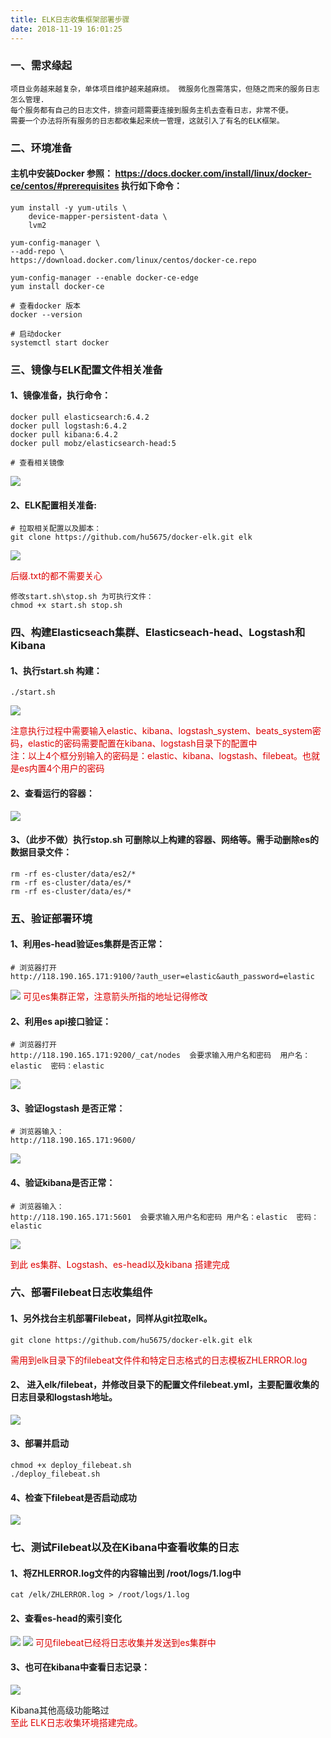 ```yaml
---
title: ELK日志收集框架部署步骤
date: 2018-11-19 16:01:25
---
```


### 一、需求缘起

	项目业务越来越复杂，单体项目维护越来越麻烦。 微服务化亟需落实，但随之而来的服务日志怎么管理.
	每个服务都有自己的日志文件，排查问题需要连接到服务主机去查看日志，非常不便。
	需要一个办法将所有服务的日志都收集起来统一管理，这就引入了有名的ELK框架。

### 二、环境准备

#### 主机中安装Docker 参照：  https://docs.docker.com/install/linux/docker-ce/centos/#prerequisites  执行如下命令：
	yum install -y yum-utils \
  		device-mapper-persistent-data \
  		lvm2

 	yum-config-manager \
    --add-repo \
    https://download.docker.com/linux/centos/docker-ce.repo

	yum-config-manager --enable docker-ce-edge
	yum install docker-ce

	# 查看docker 版本
	docker --version

	# 启动docker
	systemctl start docker

### 三、镜像与ELK配置文件相关准备

#### 1、镜像准备，执行命令：

	docker pull elasticsearch:6.4.2
	docker pull logstash:6.4.2
	docker pull kibana:6.4.2
	docker pull mobz/elasticsearch-head:5

	# 查看相关镜像
![](/images/elk/docker-images.png) 

#### 2、ELK配置相关准备:
	# 拉取相关配置以及脚本：
	git clone https://github.com/hu5675/docker-elk.git elk
![](/images/elk/elk-directory.png) 

<font color="#dd0000">后缀.txt的都不需要关心</font>

	修改start.sh\stop.sh 为可执行文件：
	chmod +x start.sh stop.sh

### 四、构建Elasticseach集群、Elasticseach-head、Logstash和Kibana
#### 1、执行start.sh 构建：
	./start.sh
![](/images/elk/elk-pwd.png) 

<font color="#dd0000">注意执行过程中需要输入elastic、kibana、logstash_system、beats_system密码，elastic的密码需要配置在kibana、logstash目录下的配置中</font>
<br>
<font color="#dd0000">注：以上4个框分别输入的密码是：elastic、kibana、logstash、filebeat。也就是es内置4个用户的密码</font>

#### 2、查看运行的容器：
![](/images/elk/elk-container.png) 

#### 3、（此步不做）执行stop.sh 可删除以上构建的容器、网络等。需手动删除es的数据目录文件：
	rm -rf es-cluster/data/es2/*
	rm -rf es-cluster/data/es/*
	rm -rf es-cluster/data/es/*

### 五、验证部署环境

#### 1、利用es-head验证es集群是否正常：
	# 浏览器打开
	http://118.190.165.171:9100/?auth_user=elastic&auth_password=elastic
![](/images/elk/es-head.png) 
<font color="#dd0000">可见es集群正常，注意箭头所指的地址记得修改</font>

#### 2、利用es api接口验证：
	# 浏览器打开
	http://118.190.165.171:9200/_cat/nodes  会要求输入用户名和密码  用户名：elastic  密码：elastic
![](/images/elk/es-api.png) 

#### 3、验证logstash 是否正常：
	# 浏览器输入： 
	http://118.190.165.171:9600/ 
![](/images/elk/logstash.png) 

#### 4、验证kibana是否正常：
	# 浏览器输入：
	http://118.190.165.171:5601  会要求输入用户名和密码 用户名：elastic  密码：elastic
![](/images/elk/kibana.png) 

<font color="#dd0000">到此 es集群、Logstash、es-head以及kibana 搭建完成</font>

### 六、部署Filebeat日志收集组件

#### 1、另外找台主机部署Filebeat，同样从git拉取elk。
	git clone https://github.com/hu5675/docker-elk.git elk 
<font color="#dd0000">需用到elk目录下的filebeat文件件和特定日志格式的日志模板ZHLERROR.log</font>

#### 2、 进入elk/filebeat，并修改目录下的配置文件filebeat.yml，主要配置收集的日志目录和logstash地址。
![](/images/elk/filebeat-yml.png) 

#### 3、部署并启动
	chmod +x deploy_filebeat.sh
	./deploy_filebeat.sh

#### 4、检查下filebeat是否启动成功
![](/images/elk/filebeat-ps.png) 

### 七、测试Filebeat以及在Kibana中查看收集的日志

#### 1、将ZHLERROR.log文件的内容输出到 /root/logs/1.log中
	cat /elk/ZHLERROR.log > /root/logs/1.log

#### 2、查看es-head的索引变化
![](/images/elk/es-head-1.png) 
![](/images/elk/es-head-2.png) 
<font color="#dd0000">可见filebeat已经将日志收集并发送到es集群中</font>

#### 3、也可在kibana中查看日志记录：

![](/images/elk/kibana-data.png) 

Kibana其他高级功能略过
<br>
<font color="#dd0000">至此 ELK日志收集环境搭建完成。</font>
